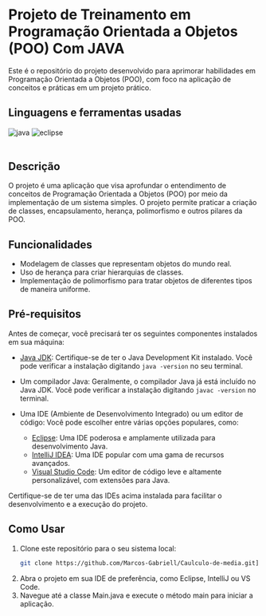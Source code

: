 # Projeto de Treinamento em Programação Orientada a Objetos (POO) Com JAVA

Este é o repositório do projeto desenvolvido para aprimorar habilidades em Programação Orientada a Objetos (POO), com foco na aplicação de conceitos e práticas em um projeto prático.

## Linguagens e ferramentas  usadas
<div >
      <img align="center" alt="java" src="https://img.shields.io/badge/Java-ED8B00?style=for-the-badge&logo=java&logoColor=white">
      <img align="center" alt="eclipse" src="https://img.shields.io/badge/Eclipse-2C2255?style=for-the-badge&logo=eclipse&logoColor=white">
  
</div><br>

## Descrição

O projeto é uma aplicação que visa aprofundar o entendimento de conceitos de Programação Orientada a Objetos (POO) por meio da implementação de um sistema simples. O projeto permite praticar a criação de classes, encapsulamento, herança, polimorfismo e outros pilares da POO.

## Funcionalidades

- Modelagem de classes que representam objetos do mundo real.
- Uso de herança para criar hierarquias de classes.
- Implementação de polimorfismo para tratar objetos de diferentes tipos de maneira uniforme.

## Pré-requisitos

Antes de começar, você precisará ter os seguintes componentes instalados em sua máquina:

- [Java JDK](https://www.oracle.com/java/technologies/javase-downloads.html): Certifique-se de ter o Java Development Kit instalado. Você pode verificar a instalação digitando `java -version` no seu terminal.
- Um compilador Java: Geralmente, o compilador Java já está incluído no Java JDK. Você pode verificar a instalação digitando `javac -version` no terminal.
- Uma IDE (Ambiente de Desenvolvimento Integrado) ou um editor de código: Você pode escolher entre várias opções populares, como:

  - [Eclipse](https://www.eclipse.org/downloads/): Uma IDE poderosa e amplamente utilizada para desenvolvimento Java.
  - [IntelliJ IDEA](https://www.jetbrains.com/idea/download/): Uma IDE popular com uma gama de recursos avançados.
  - [Visual Studio Code](https://code.visualstudio.com/download): Um editor de código leve e altamente personalizável, com extensões para Java.

Certifique-se de ter uma das IDEs acima instalada para facilitar o desenvolvimento e a execução do projeto.

## Como Usar

1. Clone este repositório para o seu sistema local:
   ```sh
   git clone https://github.com/Marcos-Gabriell/Caulculo-de-media.git](https://github.com/Marcos-Gabriell/treinando-poo.git

2. Abra o projeto em sua IDE de preferência, como Eclipse, IntelliJ ou VS Code.
3. Navegue até a classe Main.java e execute o método main para iniciar a aplicação.

